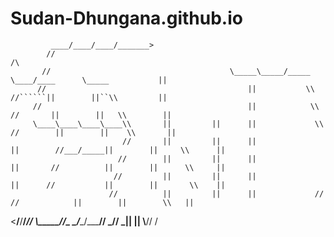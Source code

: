 # Sudan-Dhungana.github.io

             ____/____/____/_______>
            //                                                                                                         /\
           //                                        \_____\_____/_____               \____/____      \_____           ||   
          //                                             ||           \\              //``````||        ||``\\         ||
         //                                              ||            \\            //       ||        ||   \\        ||
         \____\____\____\____\\       ||         ||      ||             \\          //        ||        ||    \\       ||
                             //       ||         ||      ||              ||        //___/_____||        ||     \\      ||
                            //        ||         ||      ||              ||       //          ||        ||      \\     ||
                           //         ||         ||      ||              ||      //           ||        ||       \\    ||
                          //          ||         ||      ||             //      //            ||        ||        \\   ||
  <____/____/____/_______//           \\________//\_   \____/____/_____//     _//            _||        ||         \\__//
                                                                                                        \/
        
        
        
        
        
